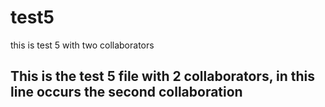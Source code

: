 # test5
this is test 5 with two collaborators
## This is the test 5 file with 2 collaborators, in this line occurs the second collaboration
